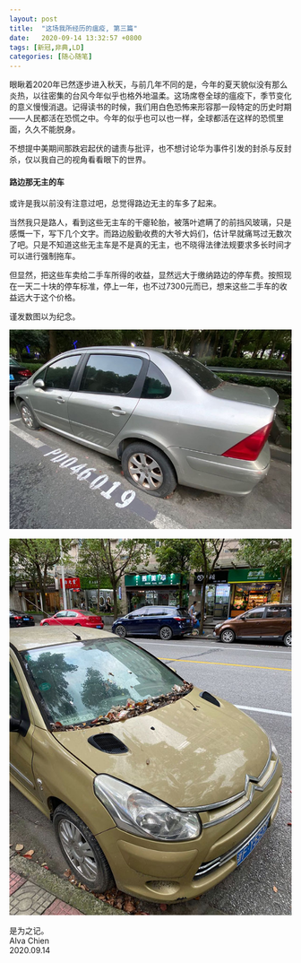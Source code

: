 ```yaml
---
layout: post
title:  "这场我所经历的瘟疫, 第三篇"
date:   2020-09-14 13:32:57 +0800
tags: [新冠,非典,LD]
categories: [随心随笔]
---
```


眼瞅着2020年已然逐步进入秋天，与前几年不同的是，今年的夏天貌似没有那么炎热，以往密集的台风今年似乎也格外地温柔。这场席卷全球的瘟疫下，季节变化的意义慢慢消退。记得读书的时候，我们用白色恐怖来形容那一段特定的历史时期——人民都活在恐慌之中。今年的似乎也可以也一样，全球都活在这样的恐慌里面，久久不能脱身。


不想提中美期间那跌宕起伏的谴责与批评，也不想讨论华为事件引发的封杀与反封杀，仅以我自己的视角看看眼下的世界。

#### 路边那无主的车

或许是我以前没有注意过吧，总觉得路边无主的车多了起来。

当然我只是路人，看到这些无主车的干瘪轮胎，被落叶遮瞒了的前挡风玻璃，只是感慨一下，写下几个文字。而路边殷勤收费的大爷大妈们，估计早就痛骂过无数次了吧。只是不知道这些无主车是不是真的无主，也不晓得法律法规要求多长时间才可以进行强制拖车。

但显然，把这些车卖给二手车所得的收益，显然远大于缴纳路边的停车费。按照现在一天二十块的停车标准，停上一年，也不过7300元而已，想来这些二手车的收益远大于这个价格。

谨发数图以为纪念。

![Obsoleted Car](/assets/uploads/2020/09/ObsoleteCar1.jpg)


![Obsoleted Car](/assets/uploads/2020/09/ObsoleteCar2.jpg)



是为之记。    
Alva Chien   
2020.09.14

